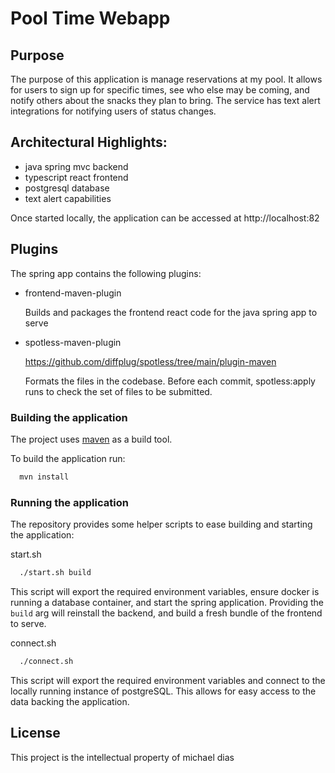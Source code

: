 # Pool Time Webapp

## Purpose

The purpose of this application is manage reservations at my pool. It allows for users to sign up for specific times, see who else may be coming, and notify others about the snacks they plan to bring. The service has text alert integrations for notifying users of status changes.


## Architectural Highlights:
 * java spring mvc backend
 * typescript react frontend
 * postgresql database
 * text alert capabilities

Once started locally, the application can be accessed at http://localhost:82

## Plugins

The spring app contains the following plugins:

  * frontend-maven-plugin

    Builds and packages the frontend react code for the java spring app to serve

  * spotless-maven-plugin

    https://github.com/diffplug/spotless/tree/main/plugin-maven

    Formats the files in the codebase. Before each commit, spotless:apply runs to check the set of
    files to be submitted.

### Building the application

The project uses [maven](https://maven.apache.org/) as a build tool.

To build the application run:

```bash
  mvn install
```

### Running the application

The repository provides some helper scripts to ease building and starting the application:

start.sh

```bash
  ./start.sh build
```

This script will export the required environment variables, ensure docker is running a database container,
and start the spring application. Providing the `build` arg will reinstall the backend, and build a fresh
bundle of the frontend to serve.

connect.sh

```bash
  ./connect.sh
```

This script will export the required environment variables and connect to the locally running instance of postgreSQL.
This allows for easy access to the data backing the application.

## License

This project is the intellectual property of michael dias

